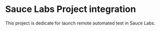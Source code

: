 # Sauce Labs Project integration 

This project is dedicate for launch remote automated test in Sauce Labs.
